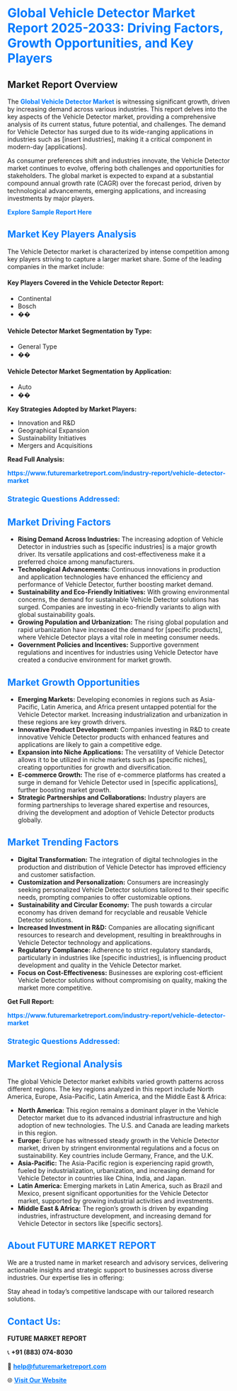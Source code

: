 <h1 style="color: #007BFF;">Global Vehicle Detector Market Report 2025-2033: Driving Factors, Growth Opportunities, and Key Players</h1>

<section id="overview">
<h2>Market Report Overview</h2>
<p>The <a href="https://www.futuremarketreport.com/industry-report/vehicle-detector-market" style="color: #007BFF; text-decoration: none;"><strong>Global Vehicle Detector Market</strong></a> is witnessing significant growth, driven by increasing demand across various industries. This report delves into the key aspects of the Vehicle Detector market, providing a comprehensive analysis of its current status, future potential, and challenges. The demand for Vehicle Detector has surged due to its wide-ranging applications in industries such as [insert industries], making it a critical component in modern-day [applications].</p>
<p>As consumer preferences shift and industries innovate, the Vehicle Detector market continues to evolve, offering both challenges and opportunities for stakeholders. The global market is expected to expand at a substantial compound annual growth rate (CAGR) over the forecast period, driven by technological advancements, emerging applications, and increasing investments by major players.</p>
</section>

<section id="overview">
<p><a href="https://www.futuremarketreport.com/request-sample/reportId=113717" style="color: #007BFF; text-decoration: none;"><strong>Explore Sample Report Here</strong></a></p>
</section>

<section id="key-players">
<h2 style="color: #007BFF;">Market Key Players Analysis</h2>
<p>The Vehicle Detector market is characterized by intense competition among key players striving to capture a larger market share. Some of the leading companies in the market include:</p>
<h4>Key Players Covered in the Vehicle Detector Report:</h4>
<ul><li>Continental</li><li>Bosch</li><li>��</li></ul>
<h4>Vehicle Detector Market Segmentation by Type:</h4>
<ul><li>General Type</li><li>��</li></ul>

<h4>Vehicle Detector Market Segmentation by Application:</h4>
<ul><li>Auto</li><li>��</li></ul>
<p><strong>Key Strategies Adopted by Market Players:</strong></p>
<ul>
<li>Innovation and R&D</li>
<li>Geographical Expansion</li>
<li>Sustainability Initiatives</li>
<li>Mergers and Acquisitions</li>
</ul>
</section>

<section>
<p><strong>Read Full Analysis: </strong></p><a href="https://www.futuremarketreport.com/industry-report/vehicle-detector-market" style="color: #007BFF; text-decoration: none;"><strong>https://www.futuremarketreport.com/industry-report/vehicle-detector-market</strong></a>
<h3 style="color: #007BFF;">Strategic Questions Addressed:</h3>
</section>

<section id="driving-factors">
<h2 style="color: #007BFF;">Market Driving Factors</h2>
<ul>
<li><strong>Rising Demand Across Industries:</strong> The increasing adoption of Vehicle Detector in industries such as [specific industries] is a major growth driver. Its versatile applications and cost-effectiveness make it a preferred choice among manufacturers.</li>
<li><strong>Technological Advancements:</strong> Continuous innovations in production and application technologies have enhanced the efficiency and performance of Vehicle Detector, further boosting market demand.</li>
<li><strong>Sustainability and Eco-Friendly Initiatives:</strong> With growing environmental concerns, the demand for sustainable Vehicle Detector solutions has surged. Companies are investing in eco-friendly variants to align with global sustainability goals.</li>
<li><strong>Growing Population and Urbanization:</strong> The rising global population and rapid urbanization have increased the demand for [specific products], where Vehicle Detector plays a vital role in meeting consumer needs.</li>
<li><strong>Government Policies and Incentives:</strong> Supportive government regulations and incentives for industries using Vehicle Detector have created a conducive environment for market growth.</li>
</ul>
</section>

<section id="growth-opportunities">
<h2 style="color: #007BFF;">Market Growth Opportunities</h2>
<ul>
<li><strong>Emerging Markets:</strong> Developing economies in regions such as Asia-Pacific, Latin America, and Africa present untapped potential for the Vehicle Detector market. Increasing industrialization and urbanization in these regions are key growth drivers.</li>
<li><strong>Innovative Product Development:</strong> Companies investing in R&D to create innovative Vehicle Detector products with enhanced features and applications are likely to gain a competitive edge.</li>
<li><strong>Expansion into Niche Applications:</strong> The versatility of Vehicle Detector allows it to be utilized in niche markets such as [specific niches], creating opportunities for growth and diversification.</li>
<li><strong>E-commerce Growth:</strong> The rise of e-commerce platforms has created a surge in demand for Vehicle Detector used in [specific applications], further boosting market growth.</li>
<li><strong>Strategic Partnerships and Collaborations:</strong> Industry players are forming partnerships to leverage shared expertise and resources, driving the development and adoption of Vehicle Detector products globally.</li>
</ul>
</section>

<section id="trending-factors">
<h2 style="color: #007BFF;">Market Trending Factors</h2>
<ul>
<li><strong>Digital Transformation:</strong> The integration of digital technologies in the production and distribution of Vehicle Detector has improved efficiency and customer satisfaction.</li>
<li><strong>Customization and Personalization:</strong> Consumers are increasingly seeking personalized Vehicle Detector solutions tailored to their specific needs, prompting companies to offer customizable options.</li>
<li><strong>Sustainability and Circular Economy:</strong> The push towards a circular economy has driven demand for recyclable and reusable Vehicle Detector solutions.</li>
<li><strong>Increased Investment in R&D:</strong> Companies are allocating significant resources to research and development, resulting in breakthroughs in Vehicle Detector technology and applications.</li>
<li><strong>Regulatory Compliance:</strong> Adherence to strict regulatory standards, particularly in industries like [specific industries], is influencing product development and quality in the Vehicle Detector market.</li>
<li><strong>Focus on Cost-Effectiveness:</strong> Businesses are exploring cost-efficient Vehicle Detector solutions without compromising on quality, making the market more competitive.</li>
</ul>
</section>

<section>
<p><strong>Get Full Report: </strong></p><a href="https://www.futuremarketreport.com/industry-report/vehicle-detector-market" style="color: #007BFF; text-decoration: none;"><strong>https://www.futuremarketreport.com/industry-report/vehicle-detector-market</strong></a>
<h3 style="color: #007BFF;">Strategic Questions Addressed:</h3>
</section>


<section id="regional-analysis">
<h2 style="color: #007BFF;">Market Regional Analysis</h2>
<p>The global Vehicle Detector market exhibits varied growth patterns across different regions. The key regions analyzed in this report include North America, Europe, Asia-Pacific, Latin America, and the Middle East & Africa:</p>
<ul>
<li><strong>North America:</strong> This region remains a dominant player in the Vehicle Detector market due to its advanced industrial infrastructure and high adoption of new technologies. The U.S. and Canada are leading markets in this region.</li>
<li><strong>Europe:</strong> Europe has witnessed steady growth in the Vehicle Detector market, driven by stringent environmental regulations and a focus on sustainability. Key countries include Germany, France, and the U.K.</li>
<li><strong>Asia-Pacific:</strong> The Asia-Pacific region is experiencing rapid growth, fueled by industrialization, urbanization, and increasing demand for Vehicle Detector in countries like China, India, and Japan.</li>
<li><strong>Latin America:</strong> Emerging markets in Latin America, such as Brazil and Mexico, present significant opportunities for the Vehicle Detector market, supported by growing industrial activities and investments.</li>
<li><strong>Middle East & Africa:</strong> The region’s growth is driven by expanding industries, infrastructure development, and increasing demand for Vehicle Detector in sectors like [specific sectors].</li>
</ul>
</section>

<footer>
<h2 style="color: #007BFF;">About FUTURE MARKET REPORT</h2>
<p>We are a trusted name in market research and advisory services, delivering actionable insights and strategic support to businesses across diverse industries. Our expertise lies in offering:</p>

<p>Stay ahead in today’s competitive landscape with our tailored research solutions.</p>

<h2 style="color: #007BFF;">Contact Us:</h2>
<p><strong>FUTURE MARKET REPORT</strong></p>
<p>📞 <strong>+91 (883) 074-8030</strong></p>
<p>📧 <strong><a href="mailto:help@futuremarketreport.com" style="color: #007BFF;">help@futuremarketreport.com</a></strong></p>
<p>🌐 <strong><a href="https://www.futuremarketreport.com/" style="color: #007BFF;">Visit Our Website</a></strong></p>
</footer>